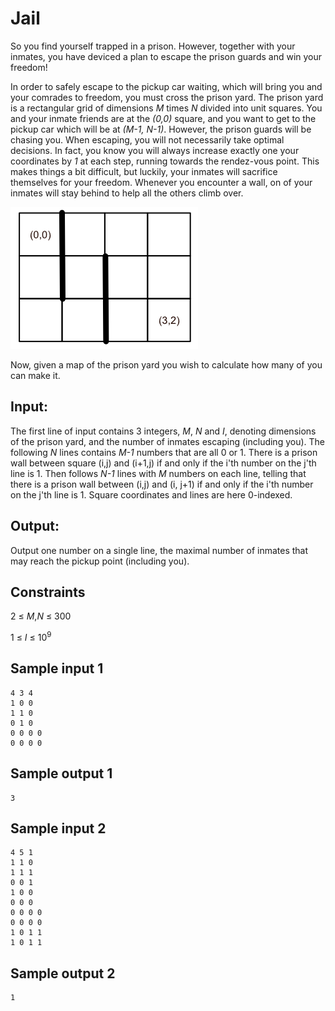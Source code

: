 # Jail

So you find yourself trapped in a prison.
However, together with your inmates, you have deviced a plan to escape the prison guards and win your freedom!

In order to safely escape to the pickup car waiting, which will bring you and your comrades to freedom, you must cross the prison yard.
The prison yard is a rectangular grid of dimensions _M_ times _N_ divided into unit squares.
You and your inmate friends are at the _(0,0)_ square, and you want to get to the pickup car which will be at _(M-1, N-1)_.
However, the prison guards will be chasing you.
When escaping, you will not necessarily take optimal decisions.
In fact, you know you will always increase exactly one your coordinates by _1_ at each step, running towards the rendez-vous point.
This makes things a bit difficult, but luckily, your inmates will sacrifice themselves for your freedom.
Whenever you encounter a wall, on of your inmates will stay behind to help all the others climb over.

![](../images/hedge2.png)

Now, given a map of the prison yard you wish to calculate how many of you can make it.

## Input:
The first line of input contains 3 integers, _M_, _N_ and _I_, denoting dimensions of the prison yard, and the number of inmates escaping (including you).
The following _N_ lines contains _M-1_ numbers that are all 0 or 1.
There is a prison wall between square (i,j) and (i+1,j) if and only if the i'th number on the j'th line is 1.
Then follows _N-1_ lines with _M_ numbers on each line, telling that there is a prison wall between (i,j) and (i, j+1) if and only if the i'th number on the j'th line is 1.
Square coordinates and lines are here 0-indexed.

## Output:
Output one number on a single line, the maximal number of inmates that may reach the pickup point (including you).

## Constraints
2 &le; _M_,_N_ &le; 300  

1 &le; _I_ &le; 10<sup>9</sup>

## Sample input 1
```
4 3 4  
1 0 0  
1 1 0  
0 1 0  
0 0 0 0  
0 0 0 0  
```

## Sample output 1
```
3  
```

## Sample input 2
```
4 5 1
1 1 0
1 1 1
0 0 1
1 0 0
0 0 0
0 0 0 0
0 0 0 0
1 0 1 1
1 0 1 1
```

## Sample output 2
```
1
```


